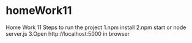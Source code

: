 # homeWork11
Home Work 11
Steps to run the project
1.npm install
2.npm start or node server.js
3.Open http://localhost:5000 in browser
